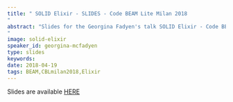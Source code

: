 ```yaml
---
title: " SOLID Elixir - SLIDES - Code BEAM Lite Milan 2018
"
abstract: "Slides for the Georgina Fadyen's talk SOLID Elixir - Code BEAM Lite Milan 2018
"
image: solid-elixir
speaker_id: georgina-mcfadyen
type: slides
keywords: 
date: 2018-04-19
tags: BEAM,CBLmilan2018,Elixir
---
```

Slides are available&nbsp;<a href="http://s3.amazonaws.com/erlang-conferences-production/media/files/000/000/870/original/Georgina_McFadyen_-_SOLID_Elixir.compressed.pdf?1524057251" target="_blank">HERE</a>
